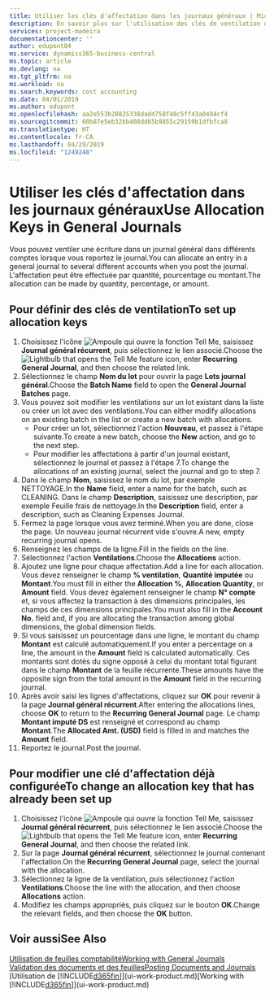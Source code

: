 ```yaml
---
title: Utiliser les clés d'affectation dans les journaux généraux | Microsoft Docs
description: En savoir plus sur l'utilisation des clés de ventilation dans les feuilles.
services: project-madeira
documentationcenter: ''
author: edupont04
ms.service: dynamics365-business-central
ms.topic: article
ms.devlang: na
ms.tgt_pltfrm: na
ms.workload: na
ms.search.keywords: cost accounting
ms.date: 04/01/2019
ms.author: edupont
ms.openlocfilehash: aa2e553b28825338dadd758f48c5ff43a0494cf4
ms.sourcegitcommit: 60b87e5eb32bb408dd65b9855c29159b1dfbfca8
ms.translationtype: HT
ms.contentlocale: fr-CA
ms.lasthandoff: 04/29/2019
ms.locfileid: "1249248"
---
```

# <a name="use-allocation-keys-in-general-journals"></a><span data-ttu-id="13e61-103">Utiliser les clés d'affectation dans les journaux généraux</span><span class="sxs-lookup"><span data-stu-id="13e61-103">Use Allocation Keys in General Journals</span></span>
<span data-ttu-id="13e61-104">Vous pouvez ventiler une écriture dans un journal général dans différents comptes lorsque vous reportez le journal.</span><span class="sxs-lookup"><span data-stu-id="13e61-104">You can allocate an entry in a general journal to several different accounts when you post the journal.</span></span> <span data-ttu-id="13e61-105">L'affectation peut être effectuée par quantité, pourcentage ou montant.</span><span class="sxs-lookup"><span data-stu-id="13e61-105">The allocation can be made by quantity, percentage, or amount.</span></span>

## <a name="to-set-up-allocation-keys"></a><span data-ttu-id="13e61-106">Pour définir des clés de ventilation</span><span class="sxs-lookup"><span data-stu-id="13e61-106">To set up allocation keys</span></span>
1. <span data-ttu-id="13e61-107">Choisissez l'icône ![Ampoule qui ouvre la fonction Tell Me](media/ui-search/search_small.png "Dites-moi ce que vous voulez faire"), saisissez **Journal général récurrent**, puis sélectionnez le lien associé.</span><span class="sxs-lookup"><span data-stu-id="13e61-107">Choose the ![Lightbulb that opens the Tell Me feature](media/ui-search/search_small.png "Tell me what you want to do") icon, enter **Recurring General Journal**, and then choose the related link.</span></span>
2. <span data-ttu-id="13e61-108">Sélectionnez le champ **Nom du lot** pour ouvrir la page **Lots journal général**.</span><span class="sxs-lookup"><span data-stu-id="13e61-108">Choose the **Batch Name** field to open the **General Journal Batches** page.</span></span>
3. <span data-ttu-id="13e61-109">Vous pouvez soit modifier les ventilations sur un lot existant dans la liste ou créer un lot avec des ventilations.</span><span class="sxs-lookup"><span data-stu-id="13e61-109">You can either modify allocations on an existing batch in the list or create a new batch with allocations.</span></span>
   * <span data-ttu-id="13e61-110">Pour créer un lot, sélectionnez l'action **Nouveau**, et passez à l'étape suivante.</span><span class="sxs-lookup"><span data-stu-id="13e61-110">To create a new batch, choose the **New** action, and go to the next step.</span></span>
   * <span data-ttu-id="13e61-111">Pour modifier les affectations à partir d'un journal existant, sélectionnez le journal et passez à l'étape 7.</span><span class="sxs-lookup"><span data-stu-id="13e61-111">To change the allocations of an existing journal, select the journal and go to step 7.</span></span>    
4. <span data-ttu-id="13e61-112">Dans le champ **Nom**, saisissez le nom du lot, par exemple NETTOYAGE.</span><span class="sxs-lookup"><span data-stu-id="13e61-112">In the **Name** field, enter a name for the batch, such as CLEANING.</span></span> <span data-ttu-id="13e61-113">Dans le champ **Description**, saisissez une description, par exemple Feuille frais de nettoyage.</span><span class="sxs-lookup"><span data-stu-id="13e61-113">In the **Description** field, enter a description, such as Cleaning Expenses Journal.</span></span>
5. <span data-ttu-id="13e61-114">Fermez la page lorsque vous avez terminé.</span><span class="sxs-lookup"><span data-stu-id="13e61-114">When you are done, close the page.</span></span> <span data-ttu-id="13e61-115">Un nouveau journal récurrent vide s'ouvre.</span><span class="sxs-lookup"><span data-stu-id="13e61-115">A new, empty recurring journal opens.</span></span>
6. <span data-ttu-id="13e61-116">Renseignez les champs de la ligne.</span><span class="sxs-lookup"><span data-stu-id="13e61-116">Fill in the fields on the line.</span></span>
7. <span data-ttu-id="13e61-117">Sélectionnez l'action **Ventilations**.</span><span class="sxs-lookup"><span data-stu-id="13e61-117">Choose the **Allocations** action.</span></span>
8. <span data-ttu-id="13e61-118">Ajoutez une ligne pour chaque affectation.</span><span class="sxs-lookup"><span data-stu-id="13e61-118">Add a line for each allocation.</span></span> <span data-ttu-id="13e61-119">Vous devez renseigner le champ **% ventilation**, **Quantité imputée** ou **Montant**.</span><span class="sxs-lookup"><span data-stu-id="13e61-119">You must fill in either the **Allocation %**, **Allocation Quantity**, or **Amount** field.</span></span> <span data-ttu-id="13e61-120">Vous devez également renseigner le champ **N° compte** et, si vous affectez la transaction à des dimensions principales, les champs de ces dimensions principales.</span><span class="sxs-lookup"><span data-stu-id="13e61-120">You must also fill in the **Account No.** field and, if you are allocating the transaction among global dimensions, the global dimension fields.</span></span>
9. <span data-ttu-id="13e61-121">Si vous saisissez un pourcentage dans une ligne, le montant du champ **Montant** est calculé automatiquement.</span><span class="sxs-lookup"><span data-stu-id="13e61-121">If you enter a percentage on a line, the amount in the **Amount** field is calculated automatically.</span></span> <span data-ttu-id="13e61-122">Ces montants sont dotés du signe opposé à celui du montant total figurant dans le champ **Montant** de la feuille récurrente.</span><span class="sxs-lookup"><span data-stu-id="13e61-122">These amounts have the opposite sign from the total amount in the **Amount** field in the recurring journal.</span></span>
10. <span data-ttu-id="13e61-123">Après avoir saisi les lignes d'affectations, cliquez sur **OK** pour revenir à la page **Journal général récurrent**.</span><span class="sxs-lookup"><span data-stu-id="13e61-123">After entering the allocations lines, choose **OK** to return to the **Recurring General Journal** page.</span></span> <span data-ttu-id="13e61-124">Le champ **Montant imputé DS** est renseigné et correspond au champ **Montant**.</span><span class="sxs-lookup"><span data-stu-id="13e61-124">The **Allocated Amt. (USD)** field is filled in and matches the **Amount** field.</span></span>
11. <span data-ttu-id="13e61-125">Reportez le journal.</span><span class="sxs-lookup"><span data-stu-id="13e61-125">Post the journal.</span></span>

## <a name="to-change-an-allocation-key-that-has-already-been-set-up"></a><span data-ttu-id="13e61-126">Pour modifier une clé d'affectation déjà configurée</span><span class="sxs-lookup"><span data-stu-id="13e61-126">To change an allocation key that has already been set up</span></span>
1. <span data-ttu-id="13e61-127">Choisissez l'icône ![Ampoule qui ouvre la fonction Tell Me](media/ui-search/search_small.png "Dites-moi ce que vous voulez faire"), saisissez **Journal général récurrent**, puis sélectionnez le lien associé.</span><span class="sxs-lookup"><span data-stu-id="13e61-127">Choose the ![Lightbulb that opens the Tell Me feature](media/ui-search/search_small.png "Tell me what you want to do") icon, enter **Recurring General Journal**, and then choose the related link.</span></span>
2. <span data-ttu-id="13e61-128">Sur la page **Journal général récurrent**, sélectionnez le journal contenant l'affectation.</span><span class="sxs-lookup"><span data-stu-id="13e61-128">On the **Recurring General Journal** page, select the journal with the allocation.</span></span>
3. <span data-ttu-id="13e61-129">Sélectionnez la ligne de la ventilation, puis sélectionnez l'action **Ventilations**.</span><span class="sxs-lookup"><span data-stu-id="13e61-129">Choose the line with the allocation, and then choose **Allocations** action.</span></span>
4. <span data-ttu-id="13e61-130">Modifiez les champs appropriés, puis cliquez sur le bouton **OK**.</span><span class="sxs-lookup"><span data-stu-id="13e61-130">Change the relevant fields, and then choose the **OK** button.</span></span>

## <a name="see-also"></a><span data-ttu-id="13e61-131">Voir aussi</span><span class="sxs-lookup"><span data-stu-id="13e61-131">See Also</span></span>
[<span data-ttu-id="13e61-132">Utilisation de feuilles comptabilité</span><span class="sxs-lookup"><span data-stu-id="13e61-132">Working with General Journals</span></span>](ui-work-general-journals.md)  
[<span data-ttu-id="13e61-133">Validation des documents et des feuilles</span><span class="sxs-lookup"><span data-stu-id="13e61-133">Posting Documents and Journals</span></span>](ui-post-documents-journals.md)  
<span data-ttu-id="13e61-134">[Utilisation de [!INCLUDE[d365fin](includes/d365fin_md.md)]](ui-work-product.md)</span><span class="sxs-lookup"><span data-stu-id="13e61-134">[Working with [!INCLUDE[d365fin](includes/d365fin_md.md)]](ui-work-product.md)</span></span>
